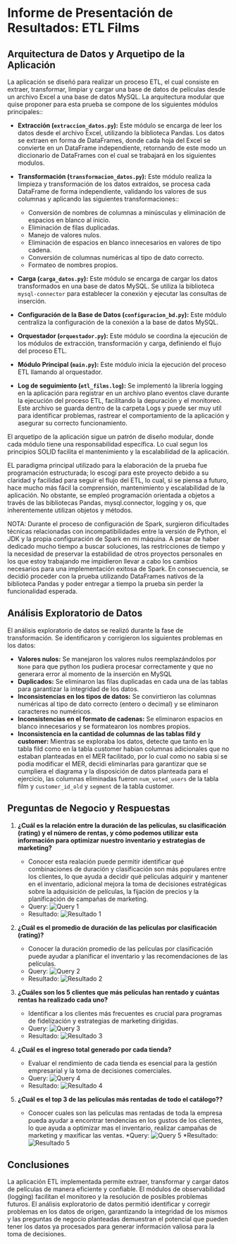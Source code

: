 # Informe de Presentación de Resultados: ETL Films

## Arquitectura de Datos y Arquetipo de la Aplicación

La aplicación se diseñó para realizar un proceso ETL, el cual consiste en extraer, transformar, limpiar y cargar una base de datos de películas desde un archivo Excel a una base de datos MySQL. La arquitectura modular que quise proponer para esta prueba se compone de los siguientes módulos principales::

* **Extracción (`extraccion_datos.py`):** Este módulo se encarga de leer los datos desde el archivo Excel, utilizando la biblioteca Pandas. Los datos se extraen en forma de DataFrames, donde cada hoja del Excel se convierte en un DataFrame independiente, retornando de este modo un diccionario de DataFrames con el cual se trabajará en los siguientes modulos.
* **Transformación (`transformacion_datos.py`):** Este módulo realiza la limpieza y transformación de los datos extraídos, se procesa cada DataFrame de forma independiente, validando los valores de sus columnas y aplicando las siguientes transformaciones::
    * Conversión de nombres de columnas a minúsculas y eliminación de espacios en blanco al inicio.
    * Eliminación de filas duplicadas.
    * Manejo de valores nulos.
    * Eliminación de espacios en blanco innecesarios en valores de tipo cadena.
    * Conversión de columnas numéricas al tipo de dato correcto.
    * Formateo de nombres propios.

* **Carga (`carga_datos.py`):** Este módulo se encarga de cargar los datos transformados en una base de datos MySQL. Se utiliza la biblioteca `mysql-connector` para establecer la conexión y ejecutar las consultas de inserción.
* **Configuración de la Base de Datos (`configuracion_bd.py`):** Este módulo centraliza la configuración de la conexión a la base de datos MySQL.
* **Orquestador (`orquestador.py`):** Este módulo se coordina la ejecución de los módulos de extracción, transformación y carga, definiendo el flujo del proceso ETL.
* **Módulo Principal (`main.py`):** Este módulo inicia la ejecución del proceso ETL llamando al orquestador.

* **Log de seguimiento (`etl_films.log`):** Se implementó la librería logging en la aplicación para registrar en un archivo plano eventos clave durante la ejecución del proceso ETL, facilitando la depuración y el monitoreo. Este archivo se guarda dentro de la carpeta Logs y puede ser muy util para identificar problemas, rastrear el comportamiento de la aplicación y asegurar su correcto funcionamiento.

El arquetipo de la aplicación sigue un patrón de diseño modular, donde cada módulo tiene una responsabilidad específica. Lo cual segun los principios SOLID facilita el mantenimiento y la escalabilidad de la aplicación.

EL paradigma principal utilizado para la elaboración de la prueba fue programación estructurada; lo escogí para este proyecto debido a su claridad y facilidad para seguir el flujo del ETL, lo cual, si se piensa a futuro, hace mucho más fácil la comprensión, mantenimiento y escalabilidad de la aplicación. No obstante, se empleó programación orientada a objetos a través de las bibliotecas Pandas, mysql.connector, logging y os, que inherentemente utilizan objetos y métodos.

NOTA: Durante el proceso de configuración de Spark, surgieron dificultades técnicas relacionadas con incompatibilidades entre la versión de Python, el JDK y la propia configuración de Spark en mi máquina. A pesar de haber dedicado mucho tiempo a buscar soluciones, las restricciones de tiempo y la necesidad de preservar la estabilidad de otros proyectos personales en los que estoy trabajando me impidieron llevar a cabo los cambios necesarios para una implementación exitosa de Spark. En consecuencia, se decidió proceder con la prueba utilizando DataFrames nativos de la biblioteca Pandas y poder entregar a tiempo la prueba sin perder la funcionalidad esperada.

## Análisis Exploratorio de Datos

El análisis exploratorio de datos se realizó durante la fase de transformación. Se identificaron y corrigieron los siguientes problemas en los datos:

* **Valores nulos:** Se manejaron los valores nulos reemplazándolos por `None` para que python los pudiera procesar correctamente y que no generara error al momento de la inserción en MySQL
* **Duplicados:** Se eliminaron las filas duplicadas en cada una de las tablas para garantizar la integridad de los datos.
* **Inconsistencias en los tipos de datos:** Se convirtieron las columnas numéricas al tipo de dato correcto (entero o decimal) y se eliminaron caracteres no numéricos.
* **Inconsistencias en el formato de cadenas:** Se eliminaron espacios en blanco innecesarios y se formatearon los nombres propios.
* **Inconsistencia en la cantidad de columnas de las tablas fild y customer:** Mientras se exploraba los datos, detecte que tanto en la tabla fild como en la tabla customer habian columnas adicionales que no estaban planteadas en el MER facilitado, por lo cual como no sabia si se podia modificar el MER, decidi eliminarlas para garantizar que se cumpliera el diagrama y la disposición de datos planteada para el ejercicio, las columnas eliminadas fueron `num_voted_users` de la tabla film y `customer_id_old` y `segment` de la tabla customer.

## Preguntas de Negocio y Respuestas

1.  **¿Cuál es la relación entre la duración de las películas, su clasificación (rating) y el número de rentas, y cómo podemos utilizar esta información para optimizar nuestro inventario y estrategias de marketing?**
    * Conocer esta realación puede permitir identificar qué combinaciones de duración y clasificación son más populares entre los clientes, lo que ayuda a decidir qué películas adquirir y mantener en el inventario, adicional mejora la toma de decisiones estratégicas sobre la adquisición de películas, la fijación de precios y la planificación de campañas de marketing.
    * Query: ![Query 1](Imagenes/image-9.png)
    * Resultado: ![Resultado 1](Imagenes/image-10.png)

2.  **¿Cuál es el promedio de duración de las películas por clasificación (rating)?**
    * Conocer la duración promedio de las películas por clasificación puede ayudar a planificar el inventario y las recomendaciones de las películas.
    * Query: ![Query 2](Imagenes/image-3.png)
    * Resultado: ![Resultado 2](Imagenes/image-1.png)

3.  **¿Cuáles son los 5 clientes que más películas han rentado y cuántas rentas ha          realizado cada uno?**
    * Identificar a los clientes más frecuentes es crucial para programas de fidelización y estrategias de marketing dirigidas.
    * Query: ![Query 3](Imagenes/image-4.png)
    * Resultado: ![Resultado 3](Imagenes/image.png)

4.  **¿Cuál es el ingreso total generado por cada tienda?**
    * Evaluar el rendimiento de cada tienda es esencial para la gestión empresarial y la toma de decisiones comerciales.
    * Query: ![Query 4](Imagenes/image-5.png)
    * Resultado: ![Resultado 4](Imagenes/image-6.png)

5.  **¿Cuál es el top 3 de las películas más rentadas de todo el catálogo??**
    * Conocer cuales son las peliculas mas rentadas de toda la empresa pueda ayudar a encontrar tendencias en los gustos de los clientes, lo que ayuda a optimizar mas el inventario, realizar campañas de marketing y maxificar las ventas.
    *Query: ![Query 5](Imagenes/image-7.png)
    *Resultado: ![Resultado 5](Imagenes/image-8.png)


## Conclusiones

La aplicación ETL implementada permite extraer, transformar y cargar datos de películas de manera eficiente y confiable. El módulos de observabilidad (logging) facilitan el monitoreo y la resolución de posibles problemas futuros. El análisis exploratorio de datos permitió identificar y corregir problemas en los datos de origen, garantizando la integridad de los mismos y las preguntas de negocio planteadas demuestran el potencial que pueden tener los datos ya procesados para generar información valiosa para la toma de decisiones.
